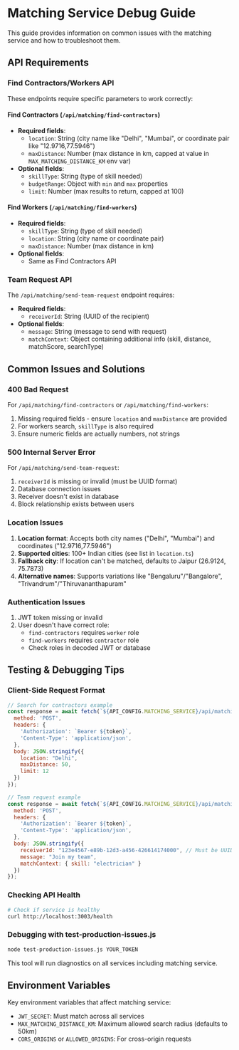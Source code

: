 # Matching Service Debug Guide

This guide provides information on common issues with the matching service and how to troubleshoot them.

## API Requirements

### Find Contractors/Workers API

These endpoints require specific parameters to work correctly:

#### Find Contractors (`/api/matching/find-contractors`)
- **Required fields**: 
  - `location`: String (city name like "Delhi", "Mumbai", or coordinate pair like "12.9716,77.5946")
  - `maxDistance`: Number (max distance in km, capped at value in `MAX_MATCHING_DISTANCE_KM` env var)
- **Optional fields**:
  - `skillType`: String (type of skill needed)
  - `budgetRange`: Object with `min` and `max` properties
  - `limit`: Number (max results to return, capped at 100)

#### Find Workers (`/api/matching/find-workers`)
- **Required fields**: 
  - `skillType`: String (type of skill needed)
  - `location`: String (city name or coordinate pair)
  - `maxDistance`: Number (max distance in km)
- **Optional fields**: 
  - Same as Find Contractors API

### Team Request API

The `/api/matching/send-team-request` endpoint requires:

- **Required fields**:
  - `receiverId`: String (UUID of the recipient)
- **Optional fields**:
  - `message`: String (message to send with request)
  - `matchContext`: Object containing additional info (skill, distance, matchScore, searchType)

## Common Issues and Solutions

### 400 Bad Request

For `/api/matching/find-contractors` or `/api/matching/find-workers`:
1. Missing required fields - ensure `location` and `maxDistance` are provided
2. For workers search, `skillType` is also required
3. Ensure numeric fields are actually numbers, not strings

### 500 Internal Server Error

For `/api/matching/send-team-request`:
1. `receiverId` is missing or invalid (must be UUID format)
2. Database connection issues
3. Receiver doesn't exist in database
4. Block relationship exists between users

### Location Issues

1. **Location format**: Accepts both city names ("Delhi", "Mumbai") and coordinates ("12.9716,77.5946")
2. **Supported cities**: 100+ Indian cities (see list in `location.ts`)
3. **Fallback city**: If location can't be matched, defaults to Jaipur (26.9124, 75.7873)
4. **Alternative names**: Supports variations like "Bengaluru"/"Bangalore", "Trivandrum"/"Thiruvananthapuram"

### Authentication Issues

1. JWT token missing or invalid
2. User doesn't have correct role:
   - `find-contractors` requires `worker` role
   - `find-workers` requires `contractor` role
   - Check roles in decoded JWT or database

## Testing & Debugging Tips

### Client-Side Request Format

```javascript
// Search for contractors example
const response = await fetch(`${API_CONFIG.MATCHING_SERVICE}/api/matching/find-contractors`, {
  method: 'POST',
  headers: {
    'Authorization': `Bearer ${token}`,
    'Content-Type': 'application/json',
  },
  body: JSON.stringify({
    location: "Delhi",
    maxDistance: 50,
    limit: 12
  })
});

// Team request example
const response = await fetch(`${API_CONFIG.MATCHING_SERVICE}/api/matching/send-team-request`, {
  method: 'POST',
  headers: {
    'Authorization': `Bearer ${token}`,
    'Content-Type': 'application/json',
  },
  body: JSON.stringify({
    receiverId: "123e4567-e89b-12d3-a456-426614174000", // Must be UUID
    message: "Join my team",
    matchContext: { skill: "electrician" }
  })
});
```

### Checking API Health

```bash
# Check if service is healthy
curl http://localhost:3003/health
```

### Debugging with test-production-issues.js

```bash
node test-production-issues.js YOUR_TOKEN
```

This tool will run diagnostics on all services including matching service.

## Environment Variables

Key environment variables that affect matching service:

- `JWT_SECRET`: Must match across all services
- `MAX_MATCHING_DISTANCE_KM`: Maximum allowed search radius (defaults to 50km)
- `CORS_ORIGINS` or `ALLOWED_ORIGINS`: For cross-origin requests
